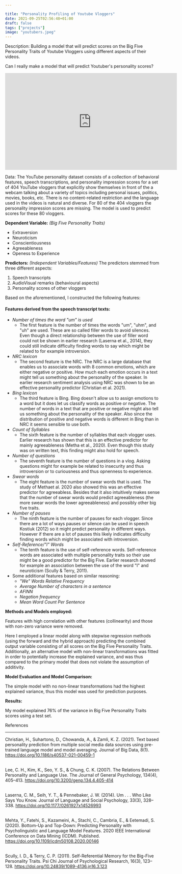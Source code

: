 ```yaml
---

title: "Personality Profiling of Youtube Vloggers"
date: 2021-09-25T02:56:48+01:00
draft: false
tags: ["projects"]
image: "youtubers.jpeg" 
---
```

Description: Building a model that will predict scores on the Big Five Personality Traits of Youtube Vloggers using different aspects of their videos. 

Can I really make a model that will predict Youtuber's personality scores? 

<iframe width="560" height="315" src="https://www.youtube.com/embed/YkiGd2yEZtE" title="YouTube video player" frameborder="0" allow="accelerometer; autoplay; clipboard-write; encrypted-media; gyroscope; picture-in-picture" allowfullscreen></iframe>

Data: The YouTube personality dataset consists of a collection of behavioral features, speech transcriptions, and personality impression scores for a set of 404 YouTube vloggers that explicitly show themselves in front of the a webcam talking about a variety of topics including personal issues, politics, movies, books, etc. There is no content-related restriction and the language used in the videos is natural and diverse. For 80 of the 404 vloggers the personality impression scores are missing. The model is used to predict scores for these 80 vloggers.

**Dependent Variable:** _(Big Five Personality Traits)_  
- Extraversion
- Neuroticism
- Conscientiousness 
- Agreeableness
- Openess to Experience

**Predictors:** _(Independent Variables/Features)_
The predictors stemmed from three different aspects:
1) Speech transcripts
2) AudioVisual remarks (behavioural aspects) 
3) Personality scores of other vloggers

Based on the aforementioned, I constructed the following features:

#### Features derived from the speech transcript texts: 

- _Number of times the word "um" is used_
  - The first feature is the number of times the words "um", "uhm", and "uh" are used. These are so called filler words to avoid silences. Even though a direct relationship between the use of filler word     could not be shown in earlier research (Laserna et al., 2014), they could still indicate difficulty finding words to say which might be related to for example introversion.
- _NRC lexicon_
  - The second feature is the NRC. The NRC is a large database that enables us to associate words with 8 common emotions, which are either negative or positive.
   How much each emotion occurs in a text might tell us something about the personality of the speaker. In earlier research sentiment analysis using NRC was shown to be an effective personality predictor 
   (Christian et al. 2021).
- _Bing lexicon_
  - The third feature is Bing. Bing doesn't allow us to assign emotions to a word but it does let us classify words as positive or negative. The number of words in a text that are positive or negative
    might also tell us something about the personality of the speaker. Also since the distribution of positive and negative words is different in Bing than in NRC it seems sensible to use both.
- _Count of Syllables_ 
  - The sixth feature is the number of syllables that each vlogger uses. Earlier research has shown that this is an effective predictor for mainly agreeableness (Metha et al., 2020). Even though this
    study was on written text, this finding might also hold for speech.
- _Number of questions_
  - The seventh feature is the number of questions in a vlog. Asking questions might for example be related to insecurity and thus introversion or to curiousness and thus opnenness to experience.
- _Swear words_
  - The eight feature is the number of swear words that is used. The study of Methaet al. 2020 also showed this was an effective predictor for agreeabless. Besides that it also intuitively makes sense 
    that the number of swear words would predict agreeableness (the more swear words the lower agreeableness) and possibly other big five traits. 
- _Number of pauses_
  - The ninth feature is the number of pauses for each vlogger. Since there are a lot of ways pauses or silence can be used in speech Kostiuk (2012) so it might predict personality in different ways.
    However if there are a lot of pauses this likely indicates difficulty finding words which might be associated with introversion. 
- _Self-Reference/"I" Words_
   - The tenth feature is the use of self-reference words. Self-reference words are associated with multiple personality traits so their use might be a good predictor for the Big Five. 
     Earlier research showed for example an association between the use of the word "I" and neuroticism (Scully & Terry, 2011). 
- Some additional features based on similar reasoning: 
  - _"We" Words Relative Frequency_
  - _Average Number of characters in a sentence_
  - _AFINN_
  - _Negation frequency_
  - _Mean Word Count Per Sentence_

**Methods and Models employed:** 

  Features with high correlation with other features (collinearity) and those with non-zero variance were removed.

  Here I employed a linear model along with stepwise regression methods (using the forward and the hybrid approach) predicting the combined output variable consisting of all scores on the Big Five 
  Personality Traits. Additionally, an alternative model with non-linear transformations was fitted in order to potentially increase the explained variance, and was thus compared to the primary model that  does not violate the assumption of additivity.
 
**Model Evaluation and Model Comparison:** 

 The simple model with no non-linear transformations had the highest explained variance, thus this model was used for prediction purposes.

**Results:**

  My model explained 76% of the variance in Big Five Personality Traits scores using a test set. 



References

** ** 

Christian, H., Suhartono, D., Chowanda, A., & Zamli, K. Z. (2021). Text based personality prediction from multiple social media data sources using pre-trained language model and model averaging. Journal of Big Data, 8(1). https://doi.org/10.1186/s40537-021-00459-1 <br/><br/>

Lee, C. H., Kim, K., Seo, Y. S., & Chung, C. K. (2007). The Relations Between Personality and Language Use. The Journal of General Psychology, 134(4), 405–413. https://doi.org/10.3200/genp.134.4.405-414 <br/><br/>

Laserna, C. M., Seih, Y. T., & Pennebaker, J. W. (2014). Um . . . Who Like Says You Know. Journal of Language and Social Psychology, 33(3), 328–338. https://doi.org/10.1177/0261927x14526993 <br/><br/>

Mehta, Y., Fatehi, S., Kazameini, A., Stachl, C., Cambria, E., & Eetemadi, S. (2020). Bottom-Up and Top-Down: Predicting Personality with Psycholinguistic and Language Model Features. 2020 IEEE International Conference on Data Mining (ICDM). Published. https://doi.org/10.1109/icdm50108.2020.00146 <br/><br/>

Scully, I. D., & Terry, C. P. (2011). Self-Referential Memory for the Big-Five Personality Traits. Psi Chi Journal of Psychological Research, 16(3), 123–128. https://doi.org/10.24839/1089-4136.jn16.3.123



